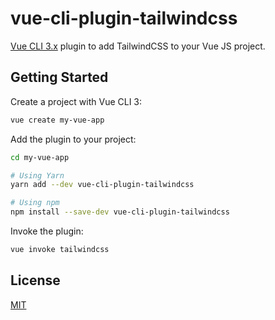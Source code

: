 # vue-cli-plugin-tailwindcss

[Vue CLI 3.x](https://github.com/vuejs/vue-cli) plugin to add TailwindCSS to your Vue JS project.

## Getting Started

Create a project with Vue CLI 3:
```bash
vue create my-vue-app
```

Add the plugin to your project:
```bash
cd my-vue-app

# Using Yarn
yarn add --dev vue-cli-plugin-tailwindcss

# Using npm
npm install --save-dev vue-cli-plugin-tailwindcss
```

Invoke the plugin:
```bash
vue invoke tailwindcss
```

## License
[MIT](http://opensource.org/licenses/MIT)